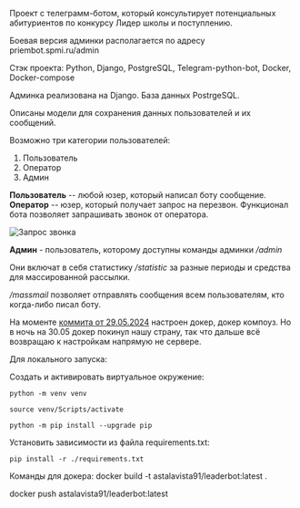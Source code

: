 Проект с телеграмм-ботом, который консультирует потенциальных абитуриентов по конкурсу Лидер школы и поступлению.



Боевая версия админки располагается по адресу priembot.spmi.ru/admin

Стэк проекта:
Python, Django, PostgreSQL, Telegram-python-bot, Docker, Docker-compose

Админка реализована на Django. 
База данных PostrgeSQL.

Описаны модели для сохранения данных пользователей и их сообщений.

Возможно три категории пользователей: 
1. Пользователь
2. Оператор
3. Админ

**Пользователь** -- любой юзер, который написал боту сообщение. 
**Оператор** -- юзер, который получает запрос на перезвон. 
Функционал бота позволяет запрашивать звонок от оператора. 

![Запрос звонка](https://sun9-16.userapi.com/impg/Rz_zg1bvkCasW-LS4TX4wK2LgV0ouKt9h4IUBw/7lY7eaCWUWg.jpg?size=580x286&quality=96&sign=d77acec6ca61846138dd1e10d7f5476c&type=album)

**Админ** - пользователь, которому доступны команды админки */admin*

Они включат в себя статистику */statistic* за разные периоды и средства для массированной рассылки.

*/massmail* позволяет отправлять сообщения всем пользователям, кто когда-либо писал боту. 

На моменте [коммита от 29.05.2024](https://github.com/Hangman91/Leader-school-bot/commit/d7dd83f010c31789311fe0d7d8e94ca395a57cdb) настроен докер, докер компоуз. Но в ночь на 30.05 докер покинул нашу страну, так что дальше всё возвращаю к настройкам напрямую не сервере. 


Для локального запуска:

Cоздать и активировать виртуальное окружение:

```
python -m venv venv
```

```
source venv/Scripts/activate
```

```
python -m pip install --upgrade pip
```

Установить зависимости из файла requirements.txt:

```
pip install -r ./requirements.txt
```


Команды для докера: 
docker build -t astalavista91/leaderbot:latest .

docker push astalavista91/leaderbot:latest